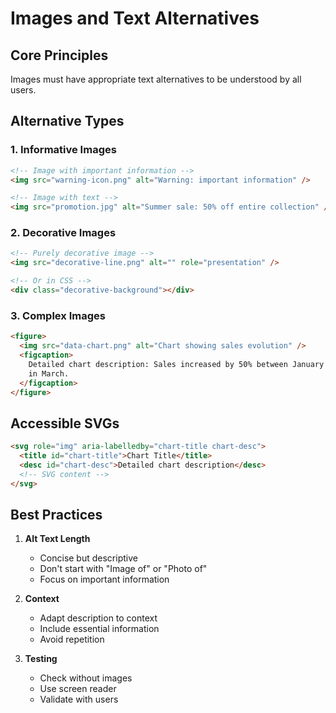 # Images and Text Alternatives

## Core Principles

Images must have appropriate text alternatives to be understood by all users.

## Alternative Types

### 1. Informative Images

```html
<!-- Image with important information -->
<img src="warning-icon.png" alt="Warning: important information" />

<!-- Image with text -->
<img src="promotion.jpg" alt="Summer sale: 50% off entire collection" />
```

### 2. Decorative Images

```html
<!-- Purely decorative image -->
<img src="decorative-line.png" alt="" role="presentation" />

<!-- Or in CSS -->
<div class="decorative-background"></div>
```

### 3. Complex Images

```html
<figure>
  <img src="data-chart.png" alt="Chart showing sales evolution" />
  <figcaption>
    Detailed chart description: Sales increased by 50% between January and June, with a notable peak
    in March.
  </figcaption>
</figure>
```

## Accessible SVGs

```html
<svg role="img" aria-labelledby="chart-title chart-desc">
  <title id="chart-title">Chart Title</title>
  <desc id="chart-desc">Detailed chart description</desc>
  <!-- SVG content -->
</svg>
```

## Best Practices

1. **Alt Text Length**

   - Concise but descriptive
   - Don't start with "Image of" or "Photo of"
   - Focus on important information

2. **Context**

   - Adapt description to context
   - Include essential information
   - Avoid repetition

3. **Testing**
   - Check without images
   - Use screen reader
   - Validate with users
